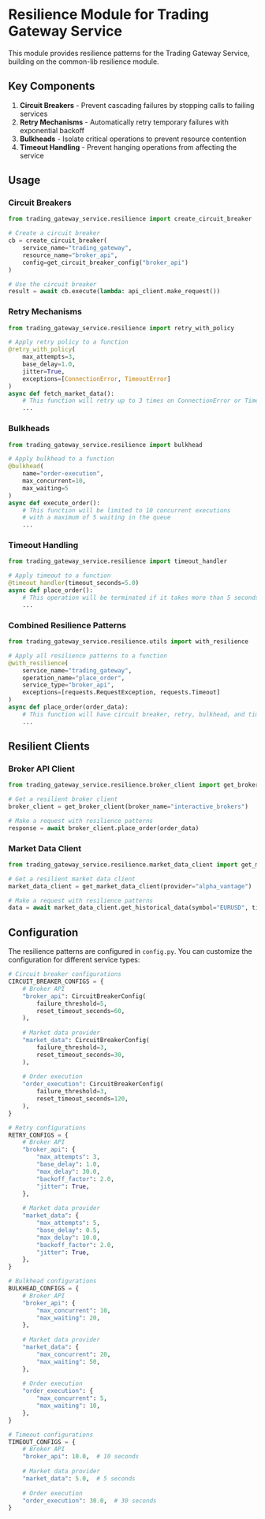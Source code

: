 # Resilience Module for Trading Gateway Service

This module provides resilience patterns for the Trading Gateway Service, building on the common-lib resilience module.

## Key Components

1. **Circuit Breakers** - Prevent cascading failures by stopping calls to failing services
2. **Retry Mechanisms** - Automatically retry temporary failures with exponential backoff
3. **Bulkheads** - Isolate critical operations to prevent resource contention
4. **Timeout Handling** - Prevent hanging operations from affecting the service

## Usage

### Circuit Breakers

```python
from trading_gateway_service.resilience import create_circuit_breaker

# Create a circuit breaker
cb = create_circuit_breaker(
    service_name="trading_gateway",
    resource_name="broker_api",
    config=get_circuit_breaker_config("broker_api")
)

# Use the circuit breaker
result = await cb.execute(lambda: api_client.make_request())
```

### Retry Mechanisms

```python
from trading_gateway_service.resilience import retry_with_policy

# Apply retry policy to a function
@retry_with_policy(
    max_attempts=3,
    base_delay=1.0,
    jitter=True,
    exceptions=[ConnectionError, TimeoutError]
)
async def fetch_market_data():
    # This function will retry up to 3 times on ConnectionError or TimeoutError
    ...
```

### Bulkheads

```python
from trading_gateway_service.resilience import bulkhead

# Apply bulkhead to a function
@bulkhead(
    name="order-execution",
    max_concurrent=10,
    max_waiting=5
)
async def execute_order():
    # This function will be limited to 10 concurrent executions
    # with a maximum of 5 waiting in the queue
    ...
```

### Timeout Handling

```python
from trading_gateway_service.resilience import timeout_handler

# Apply timeout to a function
@timeout_handler(timeout_seconds=5.0)
async def place_order():
    # This operation will be terminated if it takes more than 5 seconds
    ...
```

### Combined Resilience Patterns

```python
from trading_gateway_service.resilience.utils import with_resilience

# Apply all resilience patterns to a function
@with_resilience(
    service_name="trading_gateway",
    operation_name="place_order",
    service_type="broker_api",
    exceptions=[requests.RequestException, requests.Timeout]
)
async def place_order(order_data):
    # This function will have circuit breaker, retry, bulkhead, and timeout
    ...
```

## Resilient Clients

### Broker API Client

```python
from trading_gateway_service.resilience.broker_client import get_broker_client

# Get a resilient broker client
broker_client = get_broker_client(broker_name="interactive_brokers")

# Make a request with resilience patterns
response = await broker_client.place_order(order_data)
```

### Market Data Client

```python
from trading_gateway_service.resilience.market_data_client import get_market_data_client

# Get a resilient market data client
market_data_client = get_market_data_client(provider="alpha_vantage")

# Make a request with resilience patterns
data = await market_data_client.get_historical_data(symbol="EURUSD", timeframe="1h")
```

## Configuration

The resilience patterns are configured in `config.py`. You can customize the configuration for different service types:

```python
# Circuit breaker configurations
CIRCUIT_BREAKER_CONFIGS = {
    # Broker API
    "broker_api": CircuitBreakerConfig(
        failure_threshold=5,
        reset_timeout_seconds=60,
    ),
    
    # Market data provider
    "market_data": CircuitBreakerConfig(
        failure_threshold=3,
        reset_timeout_seconds=30,
    ),
    
    # Order execution
    "order_execution": CircuitBreakerConfig(
        failure_threshold=3,
        reset_timeout_seconds=120,
    ),
}

# Retry configurations
RETRY_CONFIGS = {
    # Broker API
    "broker_api": {
        "max_attempts": 3,
        "base_delay": 1.0,
        "max_delay": 30.0,
        "backoff_factor": 2.0,
        "jitter": True,
    },
    
    # Market data provider
    "market_data": {
        "max_attempts": 5,
        "base_delay": 0.5,
        "max_delay": 10.0,
        "backoff_factor": 2.0,
        "jitter": True,
    },
}

# Bulkhead configurations
BULKHEAD_CONFIGS = {
    # Broker API
    "broker_api": {
        "max_concurrent": 10,
        "max_waiting": 20,
    },
    
    # Market data provider
    "market_data": {
        "max_concurrent": 20,
        "max_waiting": 50,
    },
    
    # Order execution
    "order_execution": {
        "max_concurrent": 5,
        "max_waiting": 10,
    },
}

# Timeout configurations
TIMEOUT_CONFIGS = {
    # Broker API
    "broker_api": 10.0,  # 10 seconds
    
    # Market data provider
    "market_data": 5.0,  # 5 seconds
    
    # Order execution
    "order_execution": 30.0,  # 30 seconds
}
```
